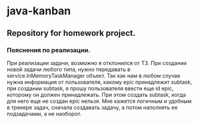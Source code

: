 # java-kanban
## Repository for homework project.
### Пояснения по реализации.

При реализации задачи, возможно я отклонился от ТЗ. При создании новой задачи любого типа, нужно передавать 
в service.InMemoryTaskManager объект. Так как нам в любом случае нужна информация от пользователя, какому epic принадлежит subtask, 
при создании subtask, я прошу пользователя ввести еще id epic, которому он должен принадлежать. При этом создать 
subtask, когда для него еще не создан epic нельзя. Мне кажется логичным и удобным в трекере задач, сначала 
создавать задачу, а потом наполнять ее подзадачами, а не наоборот.
